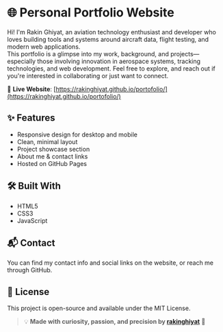 # 🌐 Personal Portfolio Website

Hi! I'm Rakin Ghiyat, an aviation technology enthusiast and developer who loves building tools and systems around aircraft data, flight testing, and modern web applications.  
This portfolio is a glimpse into my work, background, and projects—especially those involving innovation in aerospace systems, tracking technologies, and web development.
Feel free to explore, and reach out if you're interested in collaborating or just want to connect.

🔗 **Live Website**: [https://rakinghiyat.github.io/portofolio/](https://rakinghiyat.github.io/portofolio/)

## ✨ Features

- Responsive design for desktop and mobile
- Clean, minimal layout
- Project showcase section
- About me & contact links
- Hosted on GitHub Pages

## 🛠 Built With

- HTML5  
- CSS3  
- JavaScript  

## 📬 Contact
You can find my contact info and social links on the website, or reach me through GitHub.


## 📄 License
This project is open-source and available under the MIT License.



> 💡 **Made with curiosity, passion, and precision by [rakinghiyat](https://github.com/rakinghiyat)** 🚀

